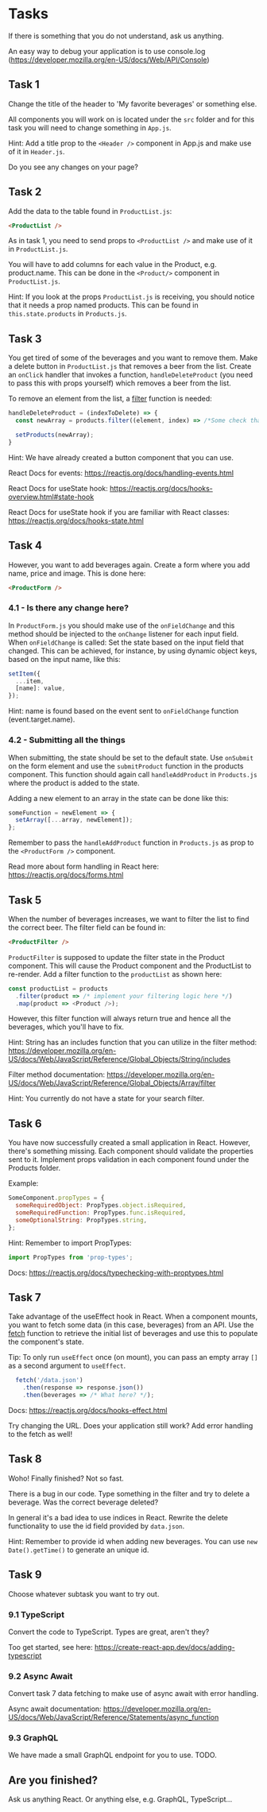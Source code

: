 # Tasks

If there is something that you do not understand, ask us anything.

An easy way to debug your application is to use console.log (https://developer.mozilla.org/en-US/docs/Web/API/Console)

## Task 1

Change the title of the header to 'My favorite beverages' or something else.

All components you will work on is located under the `src` folder and for this task you will need to change something in `App.js`.

Hint: Add a title prop to the `<Header />` component in App.js and make use of it in `Header.js`.

Do you see any changes on your page?

## Task 2

Add the data to the table found in `ProductList.js`:

```html
<ProductList />
```

As in task 1, you need to send props to `<ProductList />` and make use of it in `ProductList.js`.

You will have to add columns for each value in the Product, e.g. product.name. This can be done in the
`<Product/>` component in `ProductList.js`.

Hint: If you look at the props `ProductList.js` is receiving, you should notice that it needs a prop named products. This can be found in `this.state.products` in `Products.js`.

## Task 3

You get tired of some of the beverages and you want to remove them. Make a delete button in `ProductList.js` that removes a beer from the list. Create an `onClick` handler that invokes a function, `handleDeleteProduct` (you need to pass this with props yourself) which removes a beer from the list.

To remove an element from the list, a [filter](https://developer.mozilla.org/en-US/docs/Web/JavaScript/Reference/Global_Objects/Array/filter) function is needed:

```javascript
handleDeleteProduct = (indexToDelete) => {
  const newArray = products.filter((element, index) => /*Some check that returns true needs to be implemented here...*/);

  setProducts(newArray);
}
```

Hint: We have already created a button component that you can use.

React Docs for events: https://reactjs.org/docs/handling-events.html

React Docs for useState hook: https://reactjs.org/docs/hooks-overview.html#state-hook

React Docs for useState hook if you are familiar with React classes: https://reactjs.org/docs/hooks-state.html


## Task 4

However, you want to add beverages again. Create a form where you add name, price and image. This is done here:

```html
<ProductForm />
```

### 4.1 - Is there any change here?

In `ProductForm.js` you should make use of the `onFieldChange` and this method should be injected to the `onChange` listener for each input field. When `onFieldChange` is called: Set the state based on the input field that changed. This can be achieved, for instance, by using dynamic object keys, based on the input name, like this:

```javascript
setItem({
  ...item,
  [name]: value,
});
```

Hint: name is found based on the event sent to `onFieldChange` function (event.target.name).

### 4.2 - Submitting all the things

When submitting, the state should be set to the default state. Use `onSubmit` on the form element and use the `submitProduct` function in the products component. This function should again call `handleAddProduct` in `Products.js` where the product is added to the state.

Adding a new element to an array in the state can be done like this:

```javascript
someFunction = newElement => {
  setArray([...array, newElement]);
};
```

Remember to pass the `handleAddProduct` function in `Products.js` as prop to the `<ProductForm />` component.

Read more about form handling in React here: https://reactjs.org/docs/forms.html

## Task 5

When the number of beverages increases, we want to filter the list to find the correct beer. The filter field can be found in:

```html
<ProductFilter />
```

`ProductFilter` is supposed to update the filter state in the Product component. This will cause the Product component and the ProductList to re-render. Add a filter function to the `productList` as shown here:

```javascript
const productList = products
  .filter(product => /* implement your filtering logic here */)
  .map(product => <Product />);
```

However, this filter function will always return true and hence all the beverages, which you'll have to fix.

Hint: String has an includes function that you can utilize in the filter method: https://developer.mozilla.org/en-US/docs/Web/JavaScript/Reference/Global_Objects/String/includes

Filter method documentation: https://developer.mozilla.org/en-US/docs/Web/JavaScript/Reference/Global_Objects/Array/filter

Hint: You currently do not have a state for your search filter.

## Task 6

You have now successfully created a small application in React. However, there's something missing. Each component should validate the properties sent to it. Implement props validation in each component found under the Products folder.

Example:

```javascript
SomeComponent.propTypes = {
  someRequiredObject: PropTypes.object.isRequired,
  someRequiredFunction: PropTypes.func.isRequired,
  someOptionalString: PropTypes.string,
};
```

Hint: Remember to import PropTypes:

```javascript
import PropTypes from 'prop-types';
```

Docs: https://reactjs.org/docs/typechecking-with-proptypes.html

## Task 7

Take advantage of the useEffect hook in React. When a component mounts, you want to fetch some data (in this case, beverages) from an API. Use the [fetch](https://github.com/github/fetch#json) function to retrieve the initial list of beverages and use this to populate the component's state.

Tip: To only run `useEffect` once (on mount), you can pass an empty array `[]` as a second argument to `useEffect`.

```javascript
  fetch('/data.json')
    .then(response => response.json())
    .then(beverages => /* What here? */);
```

Docs: https://reactjs.org/docs/hooks-effect.html

Try changing the URL. Does your application still work? Add error handling to the fetch as well!

## Task 8

Woho! Finally finished? Not so fast.

There is a bug in our code. Type something in the filter and try to delete a beverage. Was the correct beverage deleted?

In general it's a bad idea to use indices in React. Rewrite the delete functionality to use the id field provided by `data.json`.

Hint: Remember to provide id when adding new beverages. You can use `new Date().getTime()` to generate an unique id.

## Task 9

Choose whatever subtask you want to try out.

### 9.1 TypeScript

Convert the code to TypeScript. Types are great, aren't they?

Too get started, see here: https://create-react-app.dev/docs/adding-typescript

### 9.2 Async Await

Convert task 7 data fetching to make use of async await with error handling.

Async await documentation: https://developer.mozilla.org/en-US/docs/Web/JavaScript/Reference/Statements/async_function

### 9.3 GraphQL

We have made a small GraphQL endpoint for you to use. TODO.

## Are you finished?

Ask us anything React. Or anything else, e.g. GraphQL, TypeScript...
